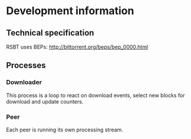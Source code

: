 # Development information

## Technical specification

RSBT uses BEPs: <http://bittorrent.org/beps/bep_0000.html>

## Processes

### Downloader

This process is a loop to react on download events, select new blocks for download and update counters.

### Peer

Each peer is running its own processing stream.
